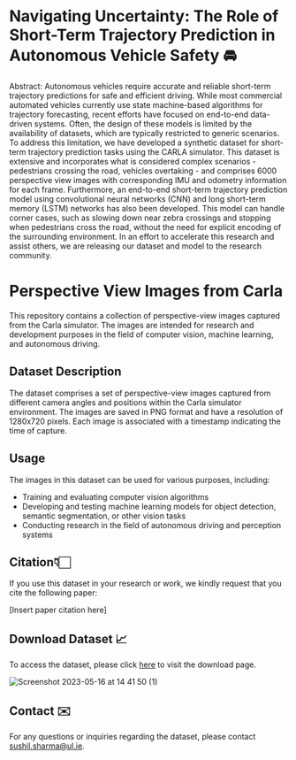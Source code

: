 # Navigating Uncertainty: The Role of Short-Term Trajectory Prediction in Autonomous Vehicle Safety 🚘
Abstract: Autonomous vehicles require accurate and reliable short-term trajectory predictions for safe and efficient driving. While most commercial automated vehicles currently use state machine-based algorithms for trajectory forecasting, recent efforts have focused on end-to-end data-driven systems. Often, the design of these models is limited by the availability of datasets, which are typically restricted to generic scenarios. To address this limitation, we have developed a synthetic dataset for short-term trajectory prediction tasks using the CARLA simulator. This dataset is extensive and incorporates what is considered complex scenarios - pedestrians crossing the road, vehicles overtaking - and comprises 6000 perspective view images with corresponding IMU and odometry information for each frame. Furthermore, an end-to-end short-term trajectory prediction model using convolutional neural networks (CNN) and long short-term memory (LSTM) networks has also been developed. This model can handle corner cases, such as slowing down near zebra crossings and stopping when pedestrians cross the road, without the need for explicit encoding of the surrounding environment. In an effort to accelerate this research and assist others, we are releasing our dataset and model to the research community.


# Perspective View Images from Carla

This repository contains a collection of perspective-view images captured from the Carla simulator. The images are intended for research and development purposes in the field of computer vision, machine learning, and autonomous driving.

## Dataset Description

The dataset comprises a set of perspective-view images captured from different camera angles and positions within the Carla simulator environment. The images are saved in PNG format and have a resolution of 1280x720 pixels. Each image is associated with a timestamp indicating the time of capture.


## Usage

The images in this dataset can be used for various purposes, including:

- Training and evaluating computer vision algorithms
- Developing and testing machine learning models for object detection, semantic segmentation, or other vision tasks
- Conducting research in the field of autonomous driving and perception systems

## Citation👇🏻

If you use this dataset in your research or work, we kindly request that you cite the following paper:

[Insert paper citation here]

## Download Dataset 📈

To access the dataset, please click [here](https://drive.google.com/drive/folders/1JPb64bGV88ymZkJrUBaKQg12tToZVF7T?usp=sharing) to visit the download page.


<!---
<div style="display: flex;">
  <img src="https://github.com/sharmasushil/Navigating-Uncertainty-Trajectory-Prediction/assets/70905483/5b6d04b4-ad09-4927-a783-2f3e70d9e02d" alt="Screenshot 1" width="400">
  <img src="https://github.com/sharmasushil/Navigating-Uncertainty-Trajectory-Prediction/assets/70905483/a64bd0f7-c4e8-4d58-b4d7-43e7a4690b24" alt="Screenshot 2" width="400">
</div>
-->





![Screenshot 2023-05-16 at 14 41 50 (1)](https://github.com/sharmasushil/Navigating-Uncertainty-Trajectory-Prediction/assets/70905483/a64bd0f7-c4e8-4d58-b4d7-43e7a4690b24)


## Contact ✉️

For any questions or inquiries regarding the dataset, please contact [sushil.sharma@ul.ie](sushil.sharma@ul.ie).

